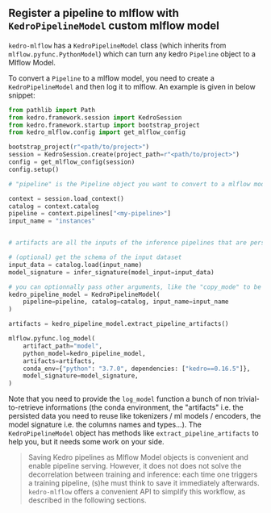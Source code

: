 ## Register a pipeline to mlflow with ``KedroPipelineModel`` custom mlflow model

``kedro-mlflow`` has a ``KedroPipelineModel`` class (which inherits from ``mlflow.pyfunc.PythonModel``) which can turn any kedro ``Pipeline`` object to a Mlflow Model.

To convert a ``Pipeline`` to a mlflow model, you need to create a ``KedroPipelineModel`` and then log it to mlflow. An example is given in below snippet:

```python
from pathlib import Path
from kedro.framework.session import KedroSession
from kedro.framework.startup import bootstrap_project
from kedro_mlflow.config import get_mlflow_config

bootstrap_project(r"<path/to/project>")
session = KedroSession.create(project_path=r"<path/to/project>")
config = get_mlflow_config(session)
config.setup()

# "pipeline" is the Pipeline object you want to convert to a mlflow model

context = session.load_context()
catalog = context.catalog
pipeline = context.pipelines["<my-pipeline>"]
input_name = "instances"


# artifacts are all the inputs of the inference pipelines that are persisted in the catalog

# (optional) get the schema of the input dataset
input_data = catalog.load(input_name)
model_signature = infer_signature(model_input=input_data)

# you can optionnally pass other arguments, like the "copy_mode" to be used for each dataset
kedro_pipeline_model = KedroPipelineModel(
    pipeline=pipeline, catalog=catalog, input_name=input_name
)

artifacts = kedro_pipeline_model.extract_pipeline_artifacts()

mlflow.pyfunc.log_model(
    artifact_path="model",
    python_model=kedro_pipeline_model,
    artifacts=artifacts,
    conda_env={"python": "3.7.0", dependencies: ["kedro==0.16.5"]},
    model_signature=model_signature,
)
```

Note that you need to provide the ``log_model`` function a bunch of non trivial-to-retrieve informations (the conda environment, the "artifacts" i.e. the persisted data you need to reuse like tokenizers / ml models / encoders, the model signature i.e. the columns names and types...). The ``KedroPipelineModel`` object has methods like `extract_pipeline_artifacts` to help you, but it needs some work on your side.

> Saving Kedro pipelines as Mlflow Model objects is convenient and enable pipeline serving. However, it does not does not solve the decorrelation between training and inference: each time one triggers a training pipeline, (s)he must think to save it immediately afterwards. `kedro-mlflow` offers a convenient API to simplify this workflow, as described in the following sections.
